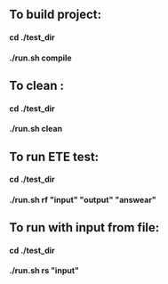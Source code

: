 ## To build project:
#### cd ./test_dir
#### ./run.sh compile

## To clean :
#### cd ./test_dir
#### ./run.sh clean

## To run ETE test:
#### cd ./test_dir
#### ./run.sh rf "input" "output" "answear"
  
## To run with input from file:
#### cd ./test_dir
#### ./run.sh rs "input"
